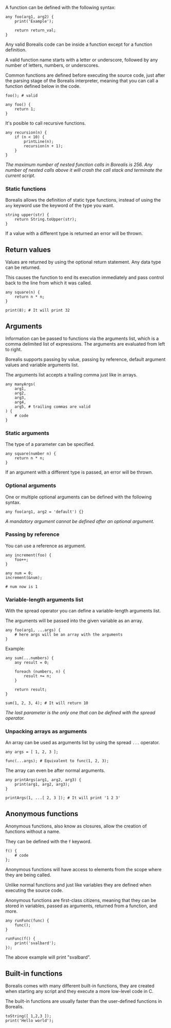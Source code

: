 A function can be defined with the following syntax:

```borealis
any foo(arg1, arg2) {
    print('Example');

    return return_val;
}
```

Any valid Borealis code can be inside a function except for a function definition.

A valid function name starts with a letter or underscore, followed by any number of letters, numbers, or underscores.

Common functions are defined before executing the source code, just after the parsing stage of the Borealis interpreter, meaning that you can call a function defined below in the code.

```borealis
foo(); # valid

any foo() {
    return 1;
}
```

It's posible to call recursive functions.

```borealis
any recursion(n) {
    if (n < 10) {
        printLine(n);
        recursion(n + 1);
    }
}
```

_The maximum number of nested function calls in Borealis is 256. Any number of nested calls above it will crash the call stack and terminate the current script._

### Static functions

Borealis allows the definition of static type functions, instead of using the `any` keyword use the keyword of the type you want.

```borealis
string upper(str) {
    return String.toUpper(str);
}
```

If a value with a different type is returned an error will be thrown.

## Return values

Values are returned by using the optional return statement. Any data type can be returned.

This causes the function to end its execution immediately and pass control back to the line from which it was called.

```borealis
any square(n) {
    return n * n;
}

print(8); # It will print 32
```

## Arguments

Information can be passed to functions via the arguments list, which is a comma delimited list of expressions. The arguments are evaluated from left to right.

Borealis supports passing by value, passing by reference, default argument values and variable arguments list.

The arguments list accepts a trailing comma just like in arrays.

```borealis
any manyArgs(
    arg1,
    arg2,
    arg3,
    arg4,
    arg5, # trailing commas are valid
) {
    # code
}
```

### Static arguments

The type of a parameter can be specified.

```borealis
any square(number n) {
    return n * n;
}
```

If an argument with a different type is passed, an error will be thrown.

### Optional arguments

One or multiple optional arguments can be defined with the following syntax.

```borealis
any foo(arg1, arg2 = 'default') {}
```

_A mandatory argument cannot be defined after an optional argument._

### Passing by reference

You can use a reference as argument.

```borealis
any increment(foo) {
    foo++;
}

any num = 0;
increment(&num);

# num now is 1
```

### Variable-length arguments list

With the spread operator you can define a variable-length arguments list.

The arguments will be passed into the given variable as an array.

```borealis
any foo(arg1, ...args) {
    # here args will be an array with the arguments
}
```

Example:

```borealis
any sum(...numbers) {
    any result = 0;

    foreach (numbers, n) {
        result += n;
    }

    return result;
}

sum(1, 2, 3, 4); # It will return 10
```

_The last parameter is the only one that can be defined with the spread operator._

### Unpacking arrays as arguments

An array can be used as arguments list by using the spread `...` operator.

```borealis
any args = [ 1, 2, 3 ];

func(...args); # Equivalent to func(1, 2, 3);
```

The array can even be after normal arguments.

```borealis
any printArgs(arg1, arg2, arg3) {
    print(arg1, arg2, arg3);
}

printArgs(1, ...[ 2, 3 ]); # It will print '1 2 3'
```

## Anonymous functions

Anonymous functions, also know as closures, allow the creation of functions without a name.

They can be defined with the `f` keyword.

```borealis
f() {
    # code
};
```

Anonymous functions will have access to elements from the scope where they are being called.

Unlike normal functions and just like variables they are defined when executing the source code.

Anonymous functions are first-class citizens, meaning that they can be stored in variables, passed as arguments, returned from a function, and more.

```borealis
any runFunc(func) {
    func();
}

runFunc(f() {
    print('svalbard');
});
```

The above example will print "svalbard".

## Built-in functions

Borealis comes with many different built-in functions, they are created when starting any script and they execute a more low-level code in C.

The built-in functions are usually faster than the user-defined functions in Borealis.

```borealis
toString([ 1,2,3 ]);
print('Hello world');
```
